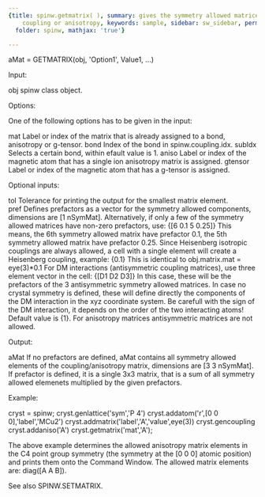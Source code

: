 ```yaml
---
{title: spinw.getmatrix( ), summary: gives the symmetry allowed matrices for a given
    coupling or anisotropy, keywords: sample, sidebar: sw_sidebar, permalink: spinw_getmatrix.html,
  folder: spinw, mathjax: 'true'}

---
```

 
aMat = GETMATRIX(obj, 'Option1', Value1, ...)
 
Input:
 
obj           spinw class object.
 
Options:
 
One of the following options has to be given in the input:
 
mat           Label or index of the matrix that is already assigned to
              a bond, anisotropy or g-tensor.
bond          Index of the bond in spinw.coupling.idx.
subIdx        Selects a certain bond, within efault value is 1.
aniso         Label or index of the magnetic atom that has a single ion
              anisotropy matrix is assigned.
gtensor       Label or index of the magnetic atom that has a g-tensor is 
              assigned.
 
Optional inputs:
 
tol       Tolerance for printing the output for the smallest matrix
          element.    
pref      Defines prefactors as a vector for the symmetry allowed
          components, dimensions are [1 nSymMat]. Alternatively, if only
          a few of the symmetry allowed matrices have non-zero
          prefactors, use:
              {[6 0.1 5 0.25]}
          This means, the 6th symmetry allowed matrix have prefactor 0.1,
          the 5th symmetry allowed matrix have prefactor 0.25. Since
          Heisenberg isotropic couplings are always allowed, a cell with
          a single element will create a Heisenberg coupling, example:
              {0.1}
          This is identical to obj.matrix.mat = eye(3)*0.1
          For DM interactions (antisymmetric coupling matrices), use
          three element vector in the cell:
              {[D1 D2 D3]}
          In this case, these will be the prefactors of the 3
          antisymmetric symmetry allowed matrices. In case no crystal
          symmetry is defined, these will define directly the components
          of the  DM interaction in the xyz coordinate system. Be
          carefull with the sign of the DM interaction, it depends on the
          order of the two interacting atoms! Default value is {1}.
          For anisotropy matrices antisymmetric matrices are not allowed.
 
Output:
 
aMat      If no prefactors are defined, aMat contains all symmetry
          allowed elements of the coupling/anisotropy matrix, dimensions
          are [3 3 nSymMat]. If prefactor is defined, it is a single 3x3
          matrix, that is a sum of all symmetry allowed elemenets
          multiplied by the given prefactors.
 
Example:
 
cryst = spinw;
cryst.genlattice('sym','P 4')
cryst.addatom('r',[0 0 0],'label','MCu2')
cryst.addmatrix('label','A','value',eye(3))
cryst.gencoupling
cryst.addaniso('A')
cryst.getmatrix('mat','A');
 
The above example determines the allowed anisotropy matrix elements in
the C4 point group symmetry (the symmetry at the [0 0 0] atomic
position) and prints them onto the Command Window. The allowed matrix
elements are: diag([A A B]).
 
See also SPINW.SETMATRIX.
 

